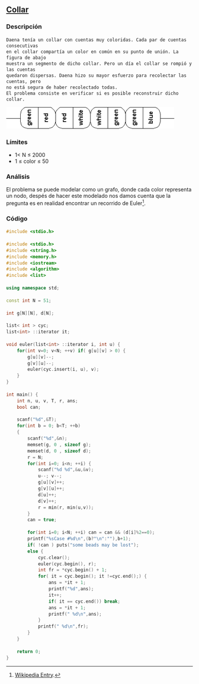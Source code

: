 ## [Collar](https://omegaup.com/arena/problem/necklace#problems)

### Descripción
    Daena tenía un collar con cuentas muy coloridas. Cada par de cuentas consecutivas
    en el collar compartía un color en común en su punto de unión. La figura de abajo
    muestra un segmento de dicho collar. Pero un día el collar se rompió y las cuentas
    quedaron dispersas. Daena hizo su mayor esfuerzo para recolectar las cuentas, pero
    no está segura de haber recolectado todas.
    El problema consiste en verificar si es posible reconstruir dicho collar.

![Neclkace image](https://github.com/Gansito144/competitive-programming/blob/master/weekly-training/week01/necklace/necklace.gif)

### Límites
* 1< N ≤ 2000
* 1 ≤ color ≤ 50

### Análisis
El problema se puede modelar como un grafo, donde cada color representa un nodo, despés de hacer este modelado nos damos cuenta que la pregunta es en realidad encontrar un recorrido de Euler[^1].

[^1]: [Wikipedia Entry](https://en.wikipedia.org/wiki/Eulerian_path).


### Código
```cpp
#include <stdio.h>

#include <stdio.h>
#include <string.h>
#include <memory.h>
#include <iostream>
#include <algorithm>
#include <list>

using namespace std;

const int N = 51;

int g[N][N], d[N];

list< int > cyc;
list<int> ::iterator it;

void euler(list<int> ::iterator i, int u) {
    for(int v=0; v<N; ++v) if( g[u][v] > 0) {
        g[u][v]--;
        g[v][u]--;
        euler(cyc.insert(i, u), v);
    }
}

int main() {
    int n, u, v, T, r, ans;
    bool can;
    
    scanf("%d",&T);
    for(int b = 0; b<T; ++b)
    {
        scanf("%d",&n);
        memset(g, 0 , sizeof g);
        memset(d, 0 , sizeof d);
        r = N;
        for(int i=0; i<n; ++i) {
            scanf("%d %d",&u,&v);
            u--; v--;
            g[u][v]++;
            g[v][u]++;
            d[u]++;
            d[v]++;
            r = min(r, min(u,v));
        }
        can = true;

        for(int i=0; i<N; ++i) can = can && (d[i]%2==0);
        printf("%sCase #%d\n",(b?"\n":""),b+1);
        if( !can ) puts("some beads may be lost");
        else {
            cyc.clear();
            euler(cyc.begin(), r);
            int fr = *cyc.begin() + 1;
            for( it = cyc.begin(); it !=cyc.end();) {
                ans = *it + 1;
                printf("%d",ans);
                it++;
                if( it == cyc.end()) break;
                ans = *it + 1;
                printf(" %d\n",ans);
            }
            printf(" %d\n",fr);
        }
    }

    return 0;
}
```



